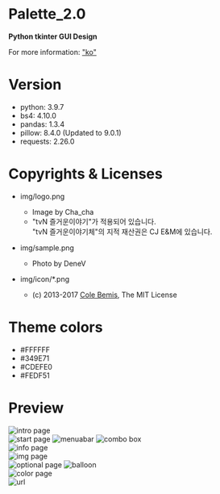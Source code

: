 # Palette_2.0
**Python tkinter GUI Design**

For more information: ["ko"](https://denev6.github.io/palette2/)  


# Version

- python: 3.9.7
- bs4: 4.10.0
- pandas: 1.3.4
- pillow: 8.4.0 (Updated to 9.0.1)
- requests: 2.26.0

# Copyrights & Licenses

- img/logo.png
  - Image by Cha_cha
  - "tvN 즐거운이야기"가 적용되어 있습니다.  
    "tvN 즐거운이야기체"의 지적 재산권은 CJ E&M에 있습니다.

- img/sample.png
  - Photo by DeneV

- img/icon/*.png
  - (c) 2013-2017 [Cole Bemis](https://github.com/feathericons/feather), The MIT License

# Theme colors

- #FFFFFF
- #349E71
- #CDEFE0
- #FEDF51

# Preview

![intro page](/preview/intropage.png)  
![start page](/preview/startpage.png)
![menuabar](/preview/menubar.png)
![combo box](/preview/combobox.png)  
![info page](/preview/infopage.png)  
![img page](/preview/imgpage.png)  
![optional page](/preview/optionalpage.png)
![balloon](/preview/balloon.png)  
![color page](/preview/color.png)   
![url](/preview/url.png)  
